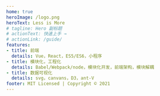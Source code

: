 ```yaml
---
home: true
heroImage: /logo.png
heroText: Less is More
# tagline: Hero 副标题
# actionText: 快速上手 →
# actionLink: /guide/
features:
- title: 前端
  details: Vue，React，ES5/ES6，小程序
- title: 模块化，工程化
  details: Babel/Webpack/node，模块化开发，前端架构，模块解耦
- title: 数据可视化
  details: svg，canvans，D3，ant-V
footer: MIT Licensed | Copyright © 2021
---
```

